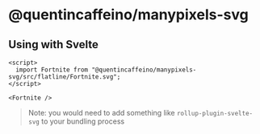 # @quentincaffeino/manypixels-svg

## Using with Svelte

```svelte
<script>
  import Fortnite from "@quentincaffeino/manypixels-svg/src/flatline/Fortnite.svg";
</script>

<Fortnite />
```

> Note: you would need to add something like `rollup-plugin-svelte-svg` to your bundling process
